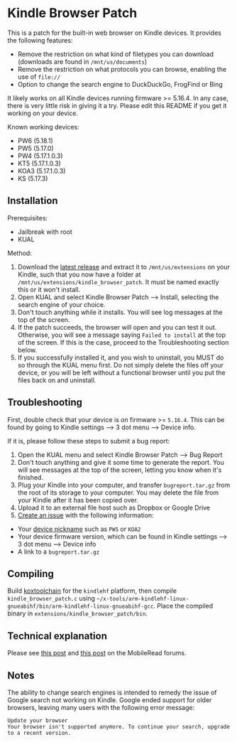 # Kindle Browser Patch
This is a patch for the built-in web browser on Kindle devices. It provides the following features:
- Remove the restriction on what kind of filetypes you can download (downloads are found in `/mnt/us/documents`)
- Remove the restriction on what protocols you can browse, enabling the use of `file://`
- Option to change the search engine to DuckDuckGo, FrogFind or Bing

It likely works on all Kindle devices running firmware >= 5.16.4. In any case, there is very little risk in giving it a try. Please edit this README if you get it working on your device.

Known working devices:
- PW6 (5.18.1)
- PW5 (5.17.0)
- PW4 (5.17.1.0.3)
- KT5 (5.17.1.0.3)
- KOA3 (5.17.1.0.3)
- KS (5.17.3)

## Installation
Prerequisites:
- Jailbreak with root
- KUAL

Method:
1. Download the [latest release](https://github.com/emilypeto/KindleBrowserPatch/releases/download/v2.0.1/kindle_browser_patch-2.0.1-armhf.zip) and extract it to `/mnt/us/extensions` on your Kindle, such that you now have a folder at `/mnt/us/extensions/kindle_browser_patch`. It must be named exactly this or it won't install.
2. Open KUAL and select Kindle Browser Patch --> Install, selecting the search engine of your choice.
3. Don't touch anything while it installs. You will see log messages at the top of the screen.
4. If the patch succeeds, the browser will open and you can test it out. Otherwise, you will see a message saying `Failed to install` at the top of the screen. If this is the case, proceed to the Troubleshooting section below.
5. If you successfully installed it, and you wish to uninstall, you MUST do so through the KUAL menu first. Do not simply delete the files off your device, or you will be left without a functional browser until you put the files back on and uninstall.

## Troubleshooting
First, double check that your device is on firmware >= `5.16.4`. This can be found by going to Kindle settings --> 3 dot menu --> Device info.

If it is, please follow these steps to submit a bug report:
1. Open the KUAL menu and select Kindle Browser Patch --> Bug Report
2. Don't touch anything and give it some time to generate the report. You will see messages at the top of the screen, letting you know when it's finished.
3. Plug your Kindle into your computer, and transfer `bugreport.tar.gz` from the root of its storage to your computer. You may delete the file from your Kindle after it has been copied over.
4. Upload it to an external file host such as Dropbox or Google Drive
5. [Create an issue](https://github.com/emilypeto/KindleBrowserPatch/issues/new) with the following information:
- Your [device nickname](https://wiki.mobileread.com/wiki/Kindle_Serial_Numbers) such as `PW5` or `KOA2`
- Your device firmware version, which can be found in Kindle settings --> 3 dot menu --> Device info
- A link to a `bugreport.tar.gz`

## Compiling
Build [koxtoolchain](https://github.com/koreader/koxtoolchain) for the `kindlehf` platform, then compile `kindle_browser_patch.c` using `~/x-tools/arm-kindlehf-linux-gnueabihf/bin/arm-kindlehf-linux-gnueabihf-gcc`. Place the compiled binary in `extensions/kindle_browser_patch/bin`.

## Technical explanation
Please see [this post](https://www.mobileread.com/forums/showpost.php?p=4495677&postcount=7) and [this post](https://www.mobileread.com/forums/showpost.php?p=4546095&postcount=18) on the MobileRead forums.

## Notes
The ability to change search engines is intended to remedy the issue of Google search not working on Kindle. Google ended support for older browsers, leaving many users with the following error message:
```
Update your browser
Your browser isn't supported anymore. To continue your search, upgrade to a recent version.
```
